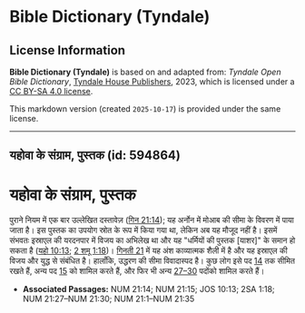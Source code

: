 # Bible Dictionary (Tyndale)

## License Information

**Bible Dictionary (Tyndale)** is based on and adapted from: _Tyndale Open Bible Dictionary_, [Tyndale House Publishers](https://tyndaleopenresources.com/), 2023, which is licensed under a [CC BY-SA 4.0 license](https://creativecommons.org/licenses/by-sa/4.0/legalcode.en).

This markdown version (created `2025-10-17`) is provided under the same license.



--------------------------------

## यहोवा के संग्राम, पुस्तक (id: 594864)

यहोवा के संग्राम, पुस्तक
========================

पुराने नियम में एक बार उल्लेखित दस्तावेज़ ([गिन 21:14](https://ref.ly/Num21:14)); यह अर्नोन में मोआब की सीमा के विवरण में पाया जाता है। इस पुस्तक का उपयोग स्रोत के रूप में किया गया था, लेकिन अब यह मौजूद नहीं है। इसमें संभवतः इस्राएल की यरदनपार में विजय का अभिलेख था और यह "धर्मियों की पुस्तक \[याशर]" के समान हो सकता है ([यहो 10:13](https://ref.ly/Josh10:13); [2 शमू 1:18](https://ref.ly/2Sam1:18))। [गिनती 21](https://ref.ly/Num21:1-Num21:35) में यह अंश काव्यात्मक शैली में है और यह इस्राएल की विजय और युद्ध से संबंधित है। हालाँकि, उद्धरण की सीमा विवादास्पद है। कुछ लोग इसे पद [14](https://ref.ly/Num21:14) तक सीमित रखते हैं, अन्य पद [15](https://ref.ly/Num21:15) को शामिल करते हैं, और फिर भी अन्य [27–30](https://ref.ly/Num21:27-Num21:30) पदोंको शामिल करते हैं।

* **Associated Passages:** NUM 21:14; NUM 21:15; JOS 10:13; 2SA 1:18; NUM 21:27–NUM 21:30; NUM 21:1–NUM 21:35

